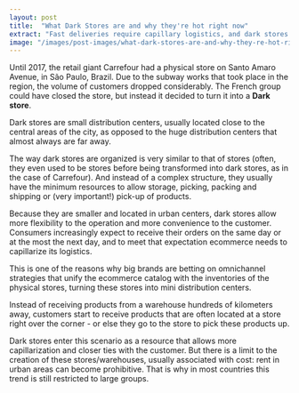 ```yaml
---
layout: post
title:  "What Dark Stores are and why they're hot right now"
extract: "Fast deliveries require capillary logistics, and dark stores appear as allies in this strategy. With simple structure and proximity to urban centers, they bring flexibility to the operation and convenience to the customer."
image: "/images/post-images/what-dark-stores-are-and-why-they-re-hot-right-now.jpg"
---
```


Until 2017, the retail giant Carrefour had a physical store on Santo Amaro Avenue, in São Paulo, Brazil. Due to the subway works that took place in the region, the volume of customers dropped considerably. The French group could have closed the store, but instead it decided to turn it into a **Dark store**.

Dark stores are small distribution centers, usually located close to the central areas of the city, as opposed to the huge distribution centers that almost always are far away.

The way dark stores are organized is very similar to that of stores (often, they even used to be stores before being transformed into dark stores, as in the case of Carrefour). And instead of a complex structure, they usually have the minimum resources to allow storage, picking, packing and shipping or (very important!) pick-up of products.

Because they are smaller and located in urban centers, dark stores allow more flexibility to the operation and more convenience to the customer. Consumers increasingly expect to receive their orders on the same day or at the most the next day, and to meet that expectation ecommerce needs to capillarize its logistics.

This is one of the reasons why big brands are betting on omnichannel strategies that unify the ecommerce catalog with the inventories of the physical stores, turning these stores into mini distribution centers.

Instead of receiving products from a warehouse hundreds of kilometers away, customers start to receive products that are often located at a store right over the corner - or else they go to the store to pick these products up.

Dark stores enter this scenario as a resource that allows more capillarization and closer ties with the customer. But there is a limit to the creation of these stores/warehouses, usually associated with cost: rent in urban areas can become prohibitive. That is why in most countries this trend is still restricted to large groups.
